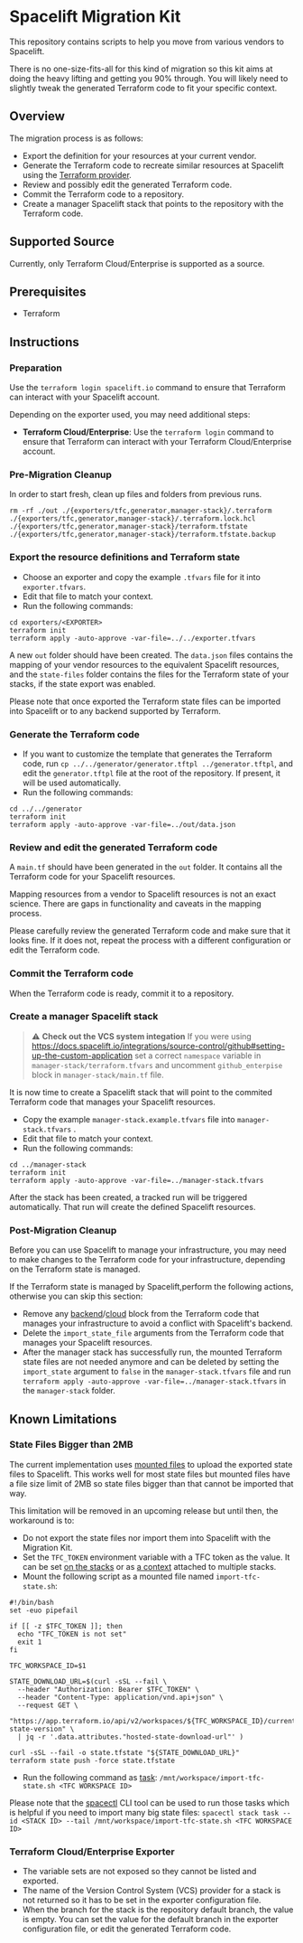 # Spacelift Migration Kit

This repository contains scripts to help you move from various vendors to Spacelift.

There is no one-size-fits-all for this kind of migration so this kit aims at doing the heavy lifting and getting you 90% through. You will likely need to slightly tweak the generated Terraform code to fit your specific context.

## Overview

The migration process is as follows:

- Export the definition for your resources at your current vendor.
- Generate the Terraform code to recreate similar resources at Spacelift using the [Terraform provider](https://registry.terraform.io/providers/spacelift-io/spacelift/latest/docs).
- Review and possibly edit the generated Terraform code.
- Commit the Terraform code to a repository.
- Create a manager Spacelift stack that points to the repository with the Terraform code.

## Supported Source

Currently, only Terraform Cloud/Enterprise is supported as a source.

## Prerequisites

- Terraform


## Instructions

### Preparation

Use the `terraform login spacelift.io` command to ensure that Terraform can interact with your Spacelift account.

Depending on the exporter used, you may need additional steps:

- **Terraform Cloud/Enterprise**: Use the `terraform login` command to ensure that Terraform can interact with your Terraform Cloud/Enterprise account.

### Pre-Migration Cleanup

In order to start fresh, clean up files and folders from previous runs.

```shell
rm -rf ./out ./{exporters/tfc,generator,manager-stack}/.terraform ./{exporters/tfc,generator,manager-stack}/.terraform.lock.hcl ./{exporters/tfc,generator,manager-stack}/terraform.tfstate ./{exporters/tfc,generator,manager-stack}/terraform.tfstate.backup
```

### Export the resource definitions and Terraform state

- Choose an exporter and copy the example `.tfvars` file for it into `exporter.tfvars`.
- Edit that file to match your context.
- Run the following commands:

```shell
cd exporters/<EXPORTER>
terraform init
terraform apply -auto-approve -var-file=../../exporter.tfvars
```

A new `out` folder should have been created. The `data.json` files contains the mapping of your vendor resources to the equivalent Spacelift resources, and the `state-files` folder contains the files for the Terraform state of your stacks, if the state export was enabled.

Please note that once exported the Terraform state files can be imported into Spacelift or to any backend supported by Terraform.

### Generate the Terraform code

- If you want to customize the template that generates the Terraform code, run `cp ../../generator/generator.tftpl ../generator.tftpl`, and edit the `generator.tftpl` file at the root of the repository. If present, it will be used automatically.
- Run the following commands:

```shell
cd ../../generator
terraform init
terraform apply -auto-approve -var-file=../out/data.json
```

### Review and edit the generated Terraform code

A `main.tf` should have been generated in the `out` folder. It contains all the Terraform code for your Spacelift resources.

Mapping resources from a vendor to Spacelift resources is not an exact science. There are gaps in functionality and caveats in the mapping process.

Please carefully review the generated Terraform code and make sure that it looks fine. If it does not, repeat the process with a different configuration or edit the Terraform code.

### Commit the Terraform code

When the Terraform code is ready, commit it to a repository.

### Create a manager Spacelift stack

> :warning: **Check out the VCS system integation**
> If you were using https://docs.spacelift.io/integrations/source-control/github#setting-up-the-custom-application
> set a correct `namespace` variable in `manager-stack/terraform.tfvars`
> and uncomment `github_enterpise` block in `manager-stack/main.tf` file.

It is now time to create a Spacelift stack that will point to the commited Terraform code that manages your Spacelift resources.

- Copy the example `manager-stack.example.tfvars` file into `manager-stack.tfvars` .
- Edit that file to match your context.
- Run the following commands:

```shell
cd ../manager-stack
terraform init
terraform apply -auto-approve -var-file=../manager-stack.tfvars
```

After the stack has been created, a tracked run will be triggered automatically. That run will create the defined Spacelift resources.

### Post-Migration Cleanup

Before you can use Spacelift to manage your infrastructure,  you may need to make changes to the Terraform code for your infrastructure, depending on the Terraform state is managed.

If the Terraform state is managed by Spacelift,perform the following actions, otherwise you can skip this section:

- Remove any [backend](https://developer.hashicorp.com/terraform/language/settings/backends/configuration#using-a-backend-block)/[cloud](https://developer.hashicorp.com/terraform/language/settings/terraform-cloud) block from the Terraform code that manages your infrastructure to avoid a conflict with Spacelift's backend.
- Delete the `import_state_file` arguments from the Terraform code that manages your Spacelift resources.
- After the manager stack has successfully run, the mounted Terraform state files are not needed anymore and can be deleted by setting the `import_state` argument to `false` in the `manager-stack.tfvars` file and run `terraform apply -auto-approve -var-file=../manager-stack.tfvars` in the `manager-stack` folder.


## Known Limitations

### State Files Bigger than 2MB

The current implementation uses [mounted files](https://docs.spacelift.io/concepts/configuration/environment#mounted-files) to upload the exported state files to Spacelift. This works well for most state files but mounted files have a file size limit of 2MB so state files bigger than that cannot be imported that way.

This limitation will be removed in an upcoming release but until then, the workaround is to:

- Do not export the state files nor import them into Spacelift with the Migration Kit.
- Set the `TFC_TOKEN` environment variable with a TFC token as the value. It can be set [on the stacks](https://docs.spacelift.io/concepts/configuration/environment#environment-variables) or as [a context](https://docs.spacelift.io/concepts/configuration/context) attached to multiple stacks.
- Mount the following script as a mounted file named `import-tfc-state.sh`:

```shell
#!/bin/bash
set -euo pipefail

if [[ -z $TFC_TOKEN ]]; then
  echo "TFC_TOKEN is not set"
  exit 1
fi

TFC_WORKSPACE_ID=$1

STATE_DOWNLOAD_URL=$(curl -sSL --fail \
  --header "Authorization: Bearer $TFC_TOKEN" \
  --header "Content-Type: application/vnd.api+json" \
  --request GET \
  "https://app.terraform.io/api/v2/workspaces/${TFC_WORKSPACE_ID}/current-state-version" \
  | jq -r '.data.attributes."hosted-state-download-url"' )

curl -sSL --fail -o state.tfstate "${STATE_DOWNLOAD_URL}"
terraform state push -force state.tfstate
```

- Run the following command as [task](https://docs.spacelift.io/concepts/run/task): `/mnt/workspace/import-tfc-state.sh <TFC WORKSPACE ID>`

Please note that the [spacectl](https://github.com/spacelift-io/spacectl) CLI tool can be used to run those tasks which is helpful if you need to import many big state files: `spacectl stack task --id <STACK ID> --tail /mnt/workspace/import-tfc-state.sh <TFC WORKSPACE ID>`

### Terraform Cloud/Enterprise Exporter

- The variable sets are not exposed so they cannot be listed and exported.
- The name of the Version Control System (VCS) provider for a stack is not returned so it has to be set in the exporter configuration file.
- When the branch for the stack is the repository default branch, the value is empty. You can set the value for the default branch in the exporter configuration file, or edit the generated Terraform code.
